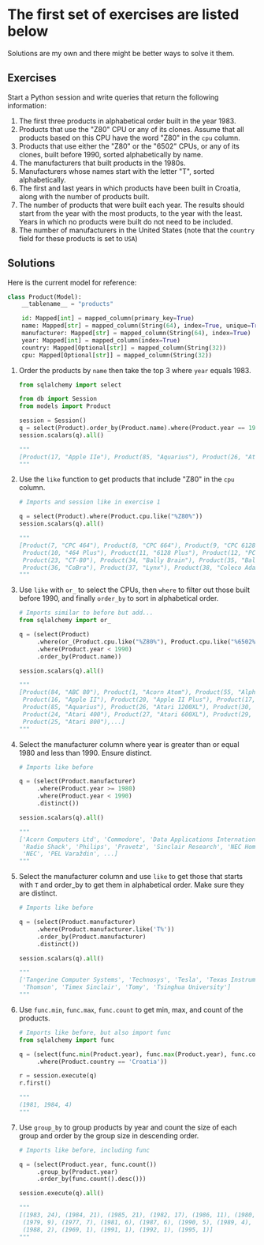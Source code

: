 # The first set of exercises are listed below

Solutions are my own and there might be better ways to solve it them.

## Exercises

Start a Python session and write queries that return the following information:

1. The first three products in alphabetical order built in the year 1983.
2. Products that use the "Z80" CPU or any of its clones. Assume that all products
based on this CPU have the word "Z80" in the `cpu` column.
3. Products that use either the "Z80" or the "6502" CPUs, or any of its clones,
built before 1990, sorted alphabetically by name.
4. The manufacturers that built products in the 1980s.
5. Manufacturers whose names start with the letter "T", sorted alphabetically.
6. The first and last years in which products have been built in Croatia, along
with the number of products built.
7. The number of products that were built each year. The results should start from
the year with the most products, to the year with the least. Years in which no
products were built do not need to be included.
8. The number of manufacturers in the United States (note that the `country` field
for these products is set to `USA`)

## Solutions

Here is the current model for reference:

```python
class Product(Model):
    __tablename__ = "products"

    id: Mapped[int] = mapped_column(primary_key=True)
    name: Mapped[str] = mapped_column(String(64), index=True, unique=True)
    manufacturer: Mapped[str] = mapped_column(String(64), index=True)
    year: Mapped[int] = mapped_column(index=True)
    country: Mapped[Optional[str]] = mapped_column(String(32))
    cpu: Mapped[Optional[str]] = mapped_column(String(32))
```

1. Order the products by `name` then take the top 3 where `year` equals 1983.

    ```python
    from sqlalchemy import select

    from db import Session
    from models import Product

    session = Session()
    q = select(Product).order_by(Product.name).where(Product.year == 1983).limit(3)
    session.scalars(q).all()

    """
    [Product(17, "Apple IIe"), Product(85, "Aquarius"), Product(26, "Atari 1200XL")]
    """

    ```

2. Use the `like` function to get products that include "Z80" in the `cpu` column.

    ```python
    # Imports and session like in exercise 1

    q = select(Product).where(Product.cpu.like("%Z80%"))
    session.scalars(q).all()

    """
    [Product(7, "CPC 464"), Product(8, "CPC 664"), Product(9, "CPC 6128"),
     Product(10, "464 Plus"), Product(11, "6128 Plus"), Product(12, "PCW"),
     Product(23, "CT-80"), Product(34, "Bally Brain"), Product(35, "Bally Astrocade"),
     Product(36, "CoBra"), Product(37, "Lynx"), Product(38, "Coleco Adam"),...]
    """
    ```

3. Use `like` with `or_` to select the CPUs, then `where` to filter out those
   built before 1990, and finally `order_by` to sort in alphabetical order.

    ```python
    # Imports similar to before but add...
    from sqlalchemy import or_

    q = (select(Product)
         .where(or_(Product.cpu.like("%Z80%"), Product.cpu.like("%6502%")))
         .where(Product.year < 1990)
         .order_by(Product.name))

    session.scalars(q).all()

    """
    [Product(84, "ABC 80"), Product(1, "Acorn Atom"), Product(55, "Alpha"),
     Product(16, "Apple II"), Product(20, "Apple II Plus"), Product(17, "Apple IIe"),
     Product(85, "Aquarius"), Product(26, "Atari 1200XL"), Product(30, "Atari 130XE"),
     Product(24, "Atari 400"), Product(27, "Atari 600XL"), Product(29, "Atari 65XE"),
     Product(25, "Atari 800"),...]
    """
    ```

4. Select the manufacturer column where year is greater than or equal 1980
   and less than 1990. Ensure distinct.

    ```python
    # Imports like before

    q = (select(Product.manufacturer)
         .where(Product.year >= 1980)
         .where(Product.year < 1990)
         .distinct())

    session.scalars(q).all()

    """
    ['Acorn Computers Ltd', 'Commodore', 'Data Applications International', 'EACA',
     'Radio Shack', 'Philips', 'Pravetz', 'Sinclair Research', 'NEC Home Electronics',
     'NEC', 'PEL Varaždin', ...]
    """
    ```

5. Select the manufacturer column and use `like` to get those that starts with
   `T` and order_by to get them in alphabetical order. Make sure they are distinct.

    ```python
    # Imports like before

    q = (select(Product.manufacturer)
         .where(Product.manufacturer.like('T%'))
         .order_by(Product.manufacturer)
         .distinct())

    session.scalars(q).all()

    """
    ['Tangerine Computer Systems', 'Technosys', 'Tesla', 'Texas Instruments',
     'Thomson', 'Timex Sinclair', 'Tomy', 'Tsinghua University']
    """
    ```

6. Use `func.min`, `func.max`, `func.count` to get min, max, and count of the
   products.

    ```python
    # Imports like before, but also import func
    from sqlalchemy import func

    q = (select(func.min(Product.year), func.max(Product.year), func.count())
         .where(Product.country == 'Croatia'))

    r = session.execute(q)
    r.first()

    """
    (1981, 1984, 4)
    """
    ```

7. Use `group_by` to group products by year and count the size of each group and
   order by the group size in descending order.

    ```python
    # Imports like before, including func

    q = (select(Product.year, func.count())
         .group_by(Product.year)
         .order_by(func.count().desc()))

    session.execute(q).all()

    """
    [(1983, 24), (1984, 21), (1985, 21), (1982, 17), (1986, 11), (1980, 10),
     (1979, 9), (1977, 7), (1981, 6), (1987, 6), (1990, 5), (1989, 4), (1978, 2),
     (1988, 2), (1969, 1), (1991, 1), (1992, 1), (1995, 1)]
    """
    ```
